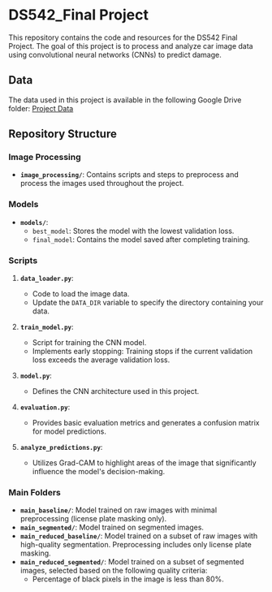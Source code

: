 # DS542_Final Project

This repository contains the code and resources for the DS542 Final Project. The goal of this project is to process and analyze car image data using convolutional neural networks (CNNs) to predict damage.

## Data
The data used in this project is available in the following Google Drive folder: [Project Data](https://drive.google.com/drive/folders/1znDzs-fC9ysmS673rcSSWKB2hgRzb7Qq?usp=drive_link)

## Repository Structure
### **Image Processing**
- **`image_processing/`**: Contains scripts and steps to preprocess and process the images used throughout the project.

### **Models**
- **`models/`**: 
  - `best_model`: Stores the model with the lowest validation loss.
  - `final_model`: Contains the model saved after completing training.
  
### **Scripts**
1. **`data_loader.py`**: 
   - Code to load the image data.
   - Update the `DATA_DIR` variable to specify the directory containing your data.
   
2. **`train_model.py`**: 
   - Script for training the CNN model.
   - Implements early stopping: Training stops if the current validation loss exceeds the average validation loss.
   
3. **`model.py`**: 
   - Defines the CNN architecture used in this project.
   
4. **`evaluation.py`**: 
   - Provides basic evaluation metrics and generates a confusion matrix for model predictions.
   
5. **`analyze_predictions.py`**: 
   - Utilizes Grad-CAM to highlight areas of the image that significantly influence the model's decision-making.

### **Main Folders**
- **`main_baseline/`**: Model trained on raw images with minimal preprocessing (license plate masking only).
- **`main_segmented/`**: Model trained on segmented images.
- **`main_reduced_baseline/`**: Model trained on a subset of raw images with high-quality segmentation. Preprocessing includes only license plate masking.
- **`main_reduced_segmented/`**: Model trained on a subset of segmented images, selected based on the following quality criteria:
  - Percentage of black pixels in the image is less than 80%.

